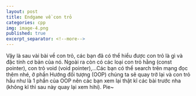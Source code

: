 ```yaml
---
layout: post
title: Endgame về con trỏ
categories: cpp
img: image-4.png
published: true
excerpt_separator: <!--more-->
---
```

Vậy là sau vài bài về con trỏ, các bạn đã có thể hiểu được con trỏ là gì và đặc tính cơ bản của nó. Ngoài ra còn có các loại con trỏ hằng (const pointer), con trỏ void (void pointer),...<!--more-->Các bạn có thể search trên mạng đọc thêm nhé, ở phần Hướng đối tượng (OOP) chúng ta sẽ quay trở lại và con trỏ hầu như là 1 phần của OOP nên các bạn xem lại thật kĩ các bài trước nha (không kĩ thì sau này quay lại xem hihi). Pie~
